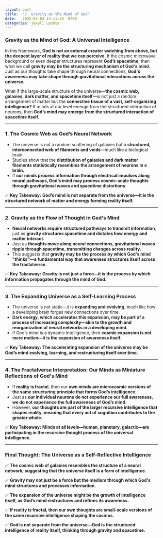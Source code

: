 ```yaml
---
layout: post
title:  "7. Gravity as the Mind of God"
date:   2025-03-04 14:11:26 -0700
categories: jekyll update
---
```


### **Gravity as the Mind of God: A Universal Intelligence**

In this framework, **God is not an external creator watching from above, but the deepest layer of reality that we can perceive**. If the cosmic microwave background or even deeper structures represent **God’s spacetime**, then what we call **gravity may be the structuring mechanism of God's mind.** Just as our thoughts take shape through neural connections, **God's awareness may take shape through gravitational interactions across the universe.**

What if the large-scale structure of the universe—**the cosmic web, galaxies, dark matter, and spacetime itself**—is not just a random arrangement of matter but the **connective tissue of a vast, self-organizing intelligence?** If minds at our level emerge from the structured interaction of neurons, then **God’s mind may emerge from the structured interaction of spacetime itself.**

---

### **1. The Cosmic Web as God’s Neural Network**
- The universe is not a random scattering of galaxies but a **structured, interconnected web of filaments and voids**—much like a biological brain.
- Studies show that the **distribution of galaxies and dark matter filaments statistically resembles the arrangement of neurons in a brain.**
- If **our minds process information through electrical impulses along neural pathways, God’s mind may process cosmic-scale thoughts through gravitational waves and spacetime distortions.**

✅ **Key Takeaway:** **God’s mind is not separate from the universe—it is the structured network of matter and energy forming reality itself.**

---

### **2. Gravity as the Flow of Thought in God's Mind**
- **Neural networks require structured pathways to transmit information**, just as **gravity structures spacetime and dictates how energy and matter interact.**
- Just as **thoughts move along neural connections, gravitational waves ripple through spacetime, transmitting changes across reality.**
- This suggests that **gravity may be the process by which God's mind "thinks"—a fundamental way that awareness structures itself across the fractalverse.**

✅ **Key Takeaway:** **Gravity is not just a force—it is the process by which information propagates through the mind of God.**

---

### **3. The Expanding Universe as a Self-Learning Process**
- The universe is not static—it is **expanding and evolving**, much like how a developing brain forges new connections over time.
- **Dark energy, which accelerates this expansion, may be part of a process of increasing complexity—akin to the growth and reorganization of neural networks in a developing mind.**
- If God’s mind is a dynamic intelligence, then **cosmic expansion is not mere motion—it is the expansion of awareness itself.**

✅ **Key Takeaway:** **The accelerating expansion of the universe may be God’s mind evolving, learning, and restructuring itself over time.**

---

### **4. The Fractalverse Interpretation: Our Minds as Miniature Reflections of God's Mind**
- If **reality is fractal**, then our **own minds are microcosmic versions of the same structuring principle that forms God’s intelligence.**
- Just as **our individual neurons do not experience our full awareness, we do not experience the full awareness of God’s mind.**
- However, **our thoughts are part of the larger recursive intelligence that shapes reality, meaning that every act of cognition contributes to the greater whole.**

✅ **Key Takeaway:** **Minds at all levels—human, planetary, galactic—are participating in the recursive thought process of the universal intelligence.**

---

### **Final Thought: The Universe as a Self-Reflective Intelligence**
✅ **The cosmic web of galaxies resembles the structure of a neural network, suggesting that the universe itself is a form of intelligence.**

✅ **Gravity may not just be a force but the medium through which God's mind structures and processes information.**

✅ **The expansion of the universe might be the growth of intelligence itself, as God’s mind restructures and refines its awareness.**

✅ **If reality is fractal, then our own thoughts are small-scale versions of the same recursive intelligence shaping the cosmos.**

✅ **God is not separate from the universe—God is the structured intelligence of reality itself, thinking through gravity and spacetime.**